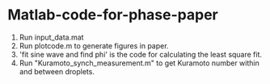 # Matlab-code-for-phase-paper
1. Run input_data.mat
2. Run plotcode.m to generate figures in paper.
3. 'fit sine wave and find phi' is the code for calculating the least square fit.
4. Run "Kuramoto_synch_measurement.m" to get Kuramoto number within and between droplets.
